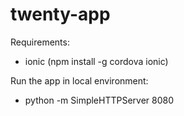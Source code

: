 twenty-app
==========

Requirements:
- ionic (npm install -g cordova ionic)

Run the app in local environment:
- python -m SimpleHTTPServer 8080
